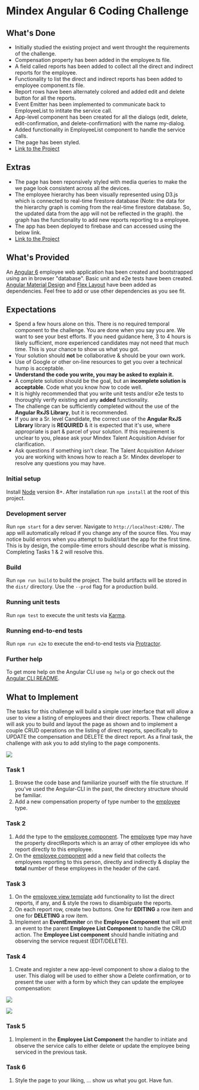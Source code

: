 # Mindex Angular 6 Coding Challenge

## What's Done

- Initially studied the existing project and went throught the requirements of the challenge.
- Compensation property has been added in the employee.ts file.
- A field called reports has been added to collect all the direct and indirect reports for the employee.
- Functionality to list the direct and indirect reports has been added to employee component.ts file.
- Report rows have been alternately colored and added edit and delete button for all the reports.
- Event Emitter has been implemented to communicate back to EmployeeList to intitate the service call.
- App-level component has been created for all the dialogs (edit, delete, edit-confirmation, and delete-confirmation) with the name my-dialog.
- Added functionality in EmployeeList component to handle the service calls.
- The page has been styled.
- [Link to the Project](https://mindex-challange.firebaseapp.com/)

## Extras

- The page has been reponsively styled with media queries to make the we page look consistent across all the devices.
- The employee hierarchy has been visually represented using D3.js which is connected to real-time firestore database (Note: the data for the hierarchy graph is coming from the real-time firestore database. So, the updated data from the app will not be reflected in the graph). the graph has the functionality to add new reports reporting to a employee.
- The app has been deployed to firebase and can accessed using the below link.
- [Link to the Project](https://mindex-challange.firebaseapp.com/)

## What's Provided

An [Angular 6](https://angular.io/) employee web application has been created and bootstrapped using an in browser "database".
Basic unit and e2e tests have been created. [Angular Material Design](https://material.angular.io/) and [Flex Layout](https://github.com/angular/flex-layout)
have been added as dependencies. Feel free to add or use other dependencies as you see fit.

## Expectations

- Spend a few hours alone on this. There is no required temporal component to the challenge. You are done when you say you are. We want to see your best efforts. If you need guidance here, 3 to 4 hours is likely sufficient, more experienced candidates may not need that much time. This is your chance to show us what you got.
- Your solution should **not** be collaborative & should be your own work.
- Use of Google or other on-line resources to get you over a technical hump is acceptable.
- **Understand the code you write, you may be asked to explain it.**
- A complete solution should be the goal, but an **incomplete solution is acceptable**. Code what you know how to code well.
- It is highly recommended that you write unit tests and/or e2e tests to thoroughly verify existing and any **added** functionality.
- The challenge can be sufficiently completed without the use of the **Angular RxJS Library**, but it is recommended.
- If you are a Sr. level Candidate, the correct use of the **Angular RxJS Library** library is **REQUIRED** & it is expected that it's use, where appropriate is part & parcel of your solution. If this requirement is unclear to you, please ask your Mindex Talent Acquisition Adviser for clarification.
- Ask questions if something isn't clear. The Talent Acquisition Adviser you are working with knows how to reach a Sr. Mindex developer to resolve any questions you may have.

### Initial setup

Install [Node](https://nodejs.org/en/) version 8+. After installation run `npm install` at the root of this project.

### Development server

Run `npm start` for a dev server. Navigate to `http://localhost:4200/`. The app will automatically reload if you change any of the source files. You may notice build errors when you attempt to build/start the app for the first time. This is by design, the compile-time errors should describe what is missing. Completing Tasks 1 & 2 will resolve this.

### Build

Run `npm run build` to build the project. The build artifacts will be stored in the `dist/` directory. Use the `--prod` flag for a production build.

### Running unit tests

Run `npm test` to execute the unit tests via [Karma](https://karma-runner.github.io).

### Running end-to-end tests

Run `npm run e2e` to execute the end-to-end tests via [Protractor](http://www.protractortest.org/).

### Further help

To get more help on the Angular CLI use `ng help` or go check out the [Angular CLI README](https://github.com/angular/angular-cli/blob/master/README.md).

## What to Implement

The tasks for this challenge will build a simple user interface that will allow a user to view a listing of employees and their direct reports. Thew challenge will ask you to build and layout the page as shown and to implement a couple CRUD operations on the listing of direct reports, specifically to UPDATE the compensation and DELETE the direct report. As a final task, the challenge with ask you to add styling to the page components.

![](./md_images/splash.png)

### Task 1

1. Browse the code base and familiarize yourself with the file structure. If you've used the Angular-CLI in the past, the directory structure should be familiar.
2. Add a new compensation property of type number to the [employee](./src/app/employee.ts) type.

### Task 2

1. Add the type to the [employee component](./src/app/employee/employee.component.ts). The [employee](./src/app/employee.ts) type may have the property directReports which is an array of other employee ids who report directly to this employee.
2. On the [employee component](./src/app/employee/employee.component.ts) add a new field that collects the employees reporting to this person, directly and indirectly & display the **total** number of these employees in the header of the card.

### Task 3

1. On the [employee view template](./src/app/employee/employee.component.html) add functionality to list the direct reports, if any, and & style the rows to disambiguate the reports.
2. On each report row, create two buttons. One for **EDITING** a row item and one for **DELETING** a row item.
3. Implement an **EventEmmiter** on the **Employee Component** that will emit an event to the parent **Employee List Component** to handle the CRUD action. The **Employee List component** should handle initiating and observing the service request (EDIT/DELETE).

### Task 4

1. Create and register a new app-level component to show a dialog to the user. This dialog will be used to either show a Delete confirmation, or to present the user with a form by which they can update the employee compensation:

![](./md_images/delete_modal.png)

![](./md_images/crud_modal.png)

### Task 5

1. Implement in the **Employee List Component** the handler to initiate and observe the service calls to either delete or update the employee being serviced in the previous task.

### Task 6

1. Style the page to your liking, ... show us what you got. Have fun.
